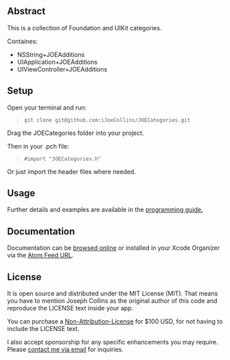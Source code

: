 Abstract
--------

This is a collection of Foundation and UIKit categories.

Containes:

- NSString+JOEAdditions
- UIApplication+JOEAdditions
- UIViewController+JOEAdditions

Setup
-----

Open your terminal and run:

> ```git clone git@github.com:iJoeCollins/JOECategories.git```

Drag the JOECategories folder into your project.

Then in your .pch file:

> ```#import "JOECategories.h"```

Or just import the header files where needed.

Usage
-----

Further details and examples are available in the [programming guide.](http://developer.ijoe.co/library/JOECategories/docs/Programming%20Guide)

Documentation
-------------

Documentation can be [browsed online](http://developer.ijoe.co/library/JOECategories) or installed in your Xcode Organizer via the [Atom Feed URL](http://developer.ijoe.co/library/JOECategories/JOECategories.atom).

License
-------

It is open source and distributed under the MIT License (MIT). That means you have to mention Joseph Collins as the original author of this code and reproduce the LICENSE text inside your app.

You can purchase a <a href="mailto:joe@ijoe.co?subject=JOECategories%20Non-Attribution-License">Non-Attribution-License</a> for $100 USD, for not having to include the LICENSE text.

I also accept sponsorship for any specific enhancements you may require. Please <a href="mailto:joe@ijoe.co?subject=JOECategories%20Sponsorship">contact me via email</a> for inquiries.
